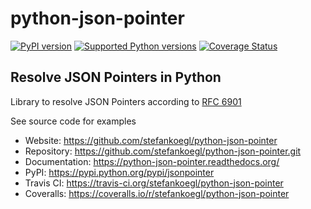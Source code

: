 python-json-pointer
===================

[![PyPI version](https://img.shields.io/pypi/v/jsonpointer.svg)](https://pypi.python.org/pypi/jsonpointer/)
[![Supported Python versions](https://img.shields.io/pypi/pyversions/jsonpointer.svg)](https://pypi.python.org/pypi/jsonpointer/)
[![Coverage Status](https://coveralls.io/repos/stefankoegl/python-json-pointer/badge.svg?branch=master)](https://coveralls.io/r/stefankoegl/python-json-pointer?branch=master)


Resolve JSON Pointers in Python
-------------------------------

Library to resolve JSON Pointers according to
[RFC 6901](http://tools.ietf.org/html/rfc6901)

See source code for examples
* Website: https://github.com/stefankoegl/python-json-pointer
* Repository: https://github.com/stefankoegl/python-json-pointer.git
* Documentation: https://python-json-pointer.readthedocs.org/
* PyPI: https://pypi.python.org/pypi/jsonpointer
* Travis CI: https://travis-ci.org/stefankoegl/python-json-pointer
* Coveralls: https://coveralls.io/r/stefankoegl/python-json-pointer
